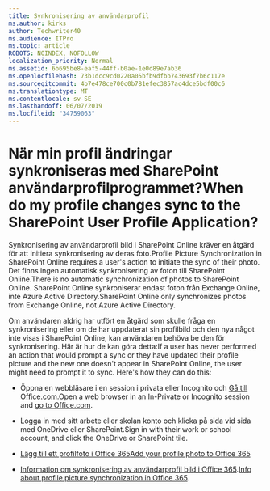 ```yaml
---
title: Synkronisering av användarprofil
ms.author: kirks
author: Techwriter40
ms.audience: ITPro
ms.topic: article
ROBOTS: NOINDEX, NOFOLLOW
localization_priority: Normal
ms.assetid: 6b695be8-eaf5-44ff-b0ae-1e0d89e7ab36
ms.openlocfilehash: 73b1dcc9cd0220a05bfb9dfbb743693f7b6c117e
ms.sourcegitcommit: 4b7e478ce700c0b781efec3857ac4dce5bdf00c6
ms.translationtype: MT
ms.contentlocale: sv-SE
ms.lasthandoff: 06/07/2019
ms.locfileid: "34759063"
---
```

# <a name="when-do-my-profile-changes-sync-to-the-sharepoint-user-profile-application"></a><span data-ttu-id="71acf-102">När min profil ändringar synkroniseras med SharePoint användarprofilprogrammet?</span><span class="sxs-lookup"><span data-stu-id="71acf-102">When do my profile changes sync to the SharePoint User Profile Application?</span></span>

<span data-ttu-id="71acf-103">Synkronisering av användarprofil bild i SharePoint Online kräver en åtgärd för att initiera synkronisering av deras foto.</span><span class="sxs-lookup"><span data-stu-id="71acf-103">Profile Picture Synchronization in SharePoint Online requires a user's action to initiate the sync of their photo.</span></span> <span data-ttu-id="71acf-104">Det finns ingen automatisk synkronisering av foton till SharePoint Online.</span><span class="sxs-lookup"><span data-stu-id="71acf-104">There is no automatic synchronization of photos to SharePoint Online.</span></span> <span data-ttu-id="71acf-105">SharePoint Online synkroniserar endast foton från Exchange Online, inte Azure Active Directory.</span><span class="sxs-lookup"><span data-stu-id="71acf-105">SharePoint Online only synchronizes photos from Exchange Online, not Azure Active Directory.</span></span>

<span data-ttu-id="71acf-106">Om användaren aldrig har utfört en åtgärd som skulle fråga en synkronisering eller om de har uppdaterat sin profilbild och den nya något inte visas i SharePoint Online, kan användaren behöva be den för synkronisering. Här är hur de kan göra detta:</span><span class="sxs-lookup"><span data-stu-id="71acf-106">If a user has never performed an action that would prompt a sync or they have updated their profile picture and the new one doesn't appear in SharePoint Online, the user might need to prompt it to sync. Here's how they can do this:</span></span>

- <span data-ttu-id="71acf-107">Öppna en webbläsare i en session i privata eller Incognito och [Gå till Office.com](http://www.office.com/).</span><span class="sxs-lookup"><span data-stu-id="71acf-107">Open a web browser in an In-Private or Incognito session and [go to Office.com](http://www.office.com/).</span></span>

- <span data-ttu-id="71acf-108">Logga in med sitt arbete eller skolan konto och klicka på sida vid sida med OneDrive eller SharePoint.</span><span class="sxs-lookup"><span data-stu-id="71acf-108">Sign in with their work or school account, and click the OneDrive or SharePoint tile.</span></span>

- [<span data-ttu-id="71acf-109">Lägg till ett profilfoto i Office 365</span><span class="sxs-lookup"><span data-stu-id="71acf-109">Add your profile photo to Office 365</span></span>](https://support.office.com/article/Add-your-profile-photo-to-Office-365-2eaf93fd-b3f1-43b9-9cdc-bdcd548435b7)

- <span data-ttu-id="71acf-110">[Information om synkronisering av användarprofil bild i Office 365](https://support.office.com/article/Information-about-user-profile-synchronization-in-SharePoint-Online-177eb196-5887-43c9-84c3-b98a43d35129).</span><span class="sxs-lookup"><span data-stu-id="71acf-110">[Info about profile picture synchronization in Office 365](https://support.office.com/article/Information-about-user-profile-synchronization-in-SharePoint-Online-177eb196-5887-43c9-84c3-b98a43d35129).</span></span>

